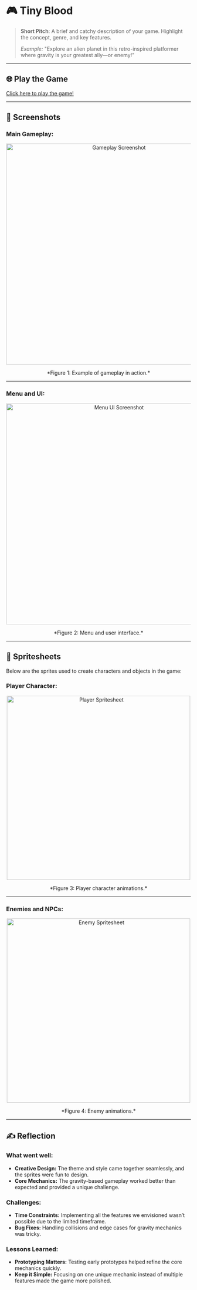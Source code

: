 # 🎮 **Tiny Blood** 

> **Short Pitch**: A brief and catchy description of your game. Highlight the concept, genre, and key features.
> 
> *Example:* "Explore an alien planet in this retro-inspired platformer where gravity is your greatest ally—or enemy!"

---

## 🌐 **Play the Game**
[Click here to play the game!](https://your-github-username.github.io/repository-name)

---

## 📸 **Screenshots**

### Main Gameplay:
<div style="text-align: center;">
  <img src="gameplay.png" alt="Gameplay Screenshot" width="600">
  <p>*Figure 1: Example of gameplay in action.*</p>
</div>

---

### Menu and UI:
<div style="text-align: center;">
  <img src="menu.png" alt="Menu UI Screenshot" width="600">
  <p>*Figure 2: Menu and user interface.*</p>
</div>

---

## 🎨 **Spritesheets**
Below are the sprites used to create characters and objects in the game:

### Player Character:
<div style="text-align: center;">
  <img src="playersheet.png" alt="Player Spritesheet" width="500">
  <p>*Figure 3: Player character animations.*</p>
</div>

---

### Enemies and NPCs:
<div style="text-align: center;">
  <img src="enemysheet.png" alt="Enemy Spritesheet" width="500">
  <p>*Figure 4: Enemy animations.*</p>
</div>

---

## ✍️ **Reflection**

### What went well:
- **Creative Design:** The theme and style came together seamlessly, and the sprites were fun to design.
- **Core Mechanics:** The gravity-based gameplay worked better than expected and provided a unique challenge.

### Challenges:
- **Time Constraints:** Implementing all the features we envisioned wasn’t possible due to the limited timeframe.
- **Bug Fixes:** Handling collisions and edge cases for gravity mechanics was tricky.

### Lessons Learned:
- **Prototyping Matters:** Testing early prototypes helped refine the core mechanics quickly.
- **Keep it Simple:** Focusing on one unique mechanic instead of multiple features made the game more polished.
